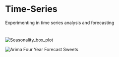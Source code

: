 # Time-Series
Experimenting in time series analysis and forecasting

#
![Seasonality_box_plot](https://user-images.githubusercontent.com/77739272/197158638-31a307fd-afc1-4e33-9628-41e804ecdd0b.png)


![Arima Four Year Forecast Sweets](https://user-images.githubusercontent.com/77739272/196437216-a77a74ae-3a5c-47f4-b7cc-3ede242b1de7.png)
